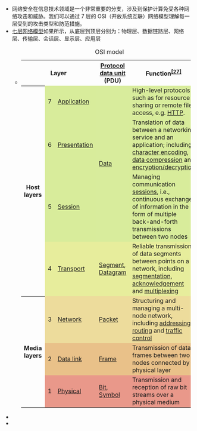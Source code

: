 - 网络安全在信息技术领域是一个非常重要的分支，涉及到保护计算免受各种网络攻击和威胁。我们可以通过 7 层的 OSI（开放系统互联）网络模型理解每一层受到的攻击类型和防范措施。
- [七层网络模型](https://en.wikipedia.org/wiki/OSI_model#Layer_architecture)如果所示，从底层到顶层分别为：物理层、数据链路层、网络层、传输层、会话层、显示层、应用层
	- <table class="wikitable" style="margin: 1em auto 1em auto;border">
	  <caption>OSI model
	  </caption>
	  <tbody><tr>
	  <th colspan="3">Layer
	  </th>
	  <th><a href="/wiki/Protocol_data_unit" title="Protocol data unit">Protocol data unit</a> (PDU)
	  </th>
	  <th>Function<sup id="cite_ref-27" class="reference"><a href="#cite_note-27">[27]</a></sup>
	  </th></tr>
	  <tr>
	  <th rowspan="4">Host<br>layers
	  </th>
	  <td style="background:#d8ec9b;">7
	  </td>
	  <td style="background:#d8ec9b;"><a href="/wiki/Application_layer" title="Application layer">Application</a>
	  </td>
	  <td style="background:#d8ec9c;" rowspan="3"><a href="/wiki/Data_(computing)" class="mw-redirect" title="Data (computing)">Data</a>
	  </td>
	  <td style="background:#d8ec9c;">High-level protocols such as for resource sharing or remote file access, e.g. <a href="/wiki/Hypertext_Transfer_Protocol" class="mw-redirect" title="Hypertext Transfer Protocol">HTTP</a>.
	  </td></tr>
	  <tr>
	  <td style="background:#d8ec9b;">6
	  </td>
	  <td style="background:#d8ec9b;"><a href="/wiki/Presentation_layer" title="Presentation layer">Presentation</a>
	  </td>
	  <td style="background:#d8ec9b;">Translation of data between a networking service and an application; including <a href="/wiki/Character_encoding" title="Character encoding">character encoding</a>, <a href="/wiki/Data_compression" title="Data compression">data compression</a> and <a href="/wiki/Encryption" title="Encryption">encryption/decryption</a>
	  </td></tr>
	  <tr>
	  <td style="background:#d8ec9b;">5
	  </td>
	  <td style="background:#d8ec9b;"><a href="/wiki/Session_layer" title="Session layer">Session</a>
	  </td>
	  <td style="background:#d8ec9b;">Managing communication <a href="/wiki/Session_(computer_science)" title="Session (computer science)">sessions</a>, i.e., continuous exchange of information in the form of multiple back-and-forth transmissions between two nodes
	  </td></tr>
	  <tr>
	  <td style="background:#e7ed9c;">4
	  </td>
	  <td style="background:#e7ed9c;"><a href="/wiki/Transport_layer" title="Transport layer">Transport</a>
	  </td>
	  <td style="background:#e7ed9c;"><a href="/wiki/Packet_segmentation" title="Packet segmentation">Segment</a>, <a href="/wiki/Datagram" title="Datagram">Datagram</a>
	  </td>
	  <td style="background:#e7ed9c;">Reliable transmission of data segments between points on a network, including <a href="/wiki/Packet_segmentation" title="Packet segmentation">segmentation</a>, <a href="/wiki/Acknowledgement_(data_networks)" title="Acknowledgement (data networks)">acknowledgement</a> and <a href="/wiki/Multiplexing" title="Multiplexing">multiplexing</a>
	  </td></tr>
	  <tr>
	  <th rowspan="3">Media<br>layers
	  </th>
	  <td style="background:#eddc9c;">3
	  </td>
	  <td style="background:#eddc9c;"><a href="/wiki/Network_layer" title="Network layer">Network</a>
	  </td>
	  <td style="background:#eddc9c;"><a href="/wiki/Network_packet" title="Network packet">Packet</a>
	  </td>
	  <td style="background:#eddc9c;">Structuring and managing a multi-node network, including <a href="/wiki/Address_space" title="Address space">addressing</a>, <a href="/wiki/Routing" title="Routing">routing</a> and <a href="/wiki/Network_traffic_control" title="Network traffic control">traffic control</a>
	  </td></tr>
	  <tr>
	  <td style="background:#e9c189;">2
	  </td>
	  <td style="background:#e9c189;"><a href="/wiki/Data_link_layer" title="Data link layer">Data link</a>
	  </td>
	  <td style="background:#e9c189;"><a href="/wiki/Frame_(networking)" title="Frame (networking)">Frame</a>
	  </td>
	  <td style="background:#e9c189;">Transmission of data frames between two nodes connected by a physical layer
	  </td></tr>
	  <tr>
	  <td style="background:#e9988a;">1
	  </td>
	  <td style="background:#e9988a;"><a href="/wiki/Physical_layer" title="Physical layer">Physical</a>
	  </td>
	  <td style="background:#e9988a;"><a href="/wiki/Bit" title="Bit">Bit</a>, <a href="/wiki/Symbol_rate#Symbols" title="Symbol rate">Symbol</a>
	  </td>
	  <td style="background:#e9988a;">Transmission and reception of raw bit streams over a physical medium
	  </td></tr></tbody></table>
-
-